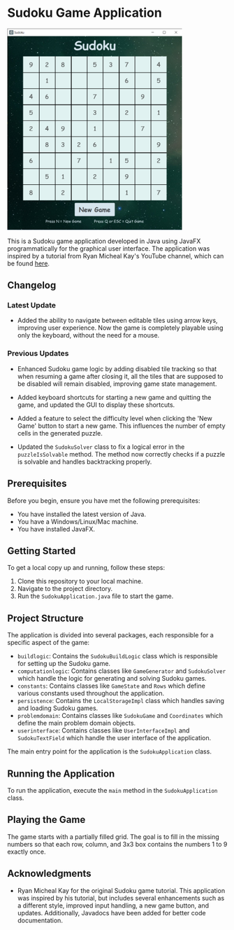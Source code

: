 # Sudoku Game Application

<img src="./AppImages/SudokuApp1.png" alt="SudokuApp" width="400"/>

This is a Sudoku game application developed in Java using JavaFX programmatically for the graphical user interface. The application was inspired by a tutorial from Ryan Micheal Kay's YouTube channel, which can be found [here](https://www.youtube.com/watch?v=JFiEYuyTgL8&t=876s).

## Changelog

### Latest Update

- Added the ability to navigate between editable tiles using arrow keys, improving user experience. Now the game is completely playable using only the keyboard, without the need for a mouse.

### Previous Updates

- Enhanced Sudoku game logic by adding disabled tile tracking so that when resuming a game after closing it, all the tiles that are supposed to be disabled will remain disabled, improving game state management.

- Added keyboard shortcuts for starting a new game and quitting the game, and updated the GUI to display these shortcuts.

- Added a feature to select the difficulty level when clicking the 'New Game' button to start a new game. This influences the number of empty cells in the generated puzzle.

- Updated the `SudokuSolver` class to fix a logical error in the `puzzleIsSolvable` method. The method now correctly checks if a puzzle is solvable and handles backtracking properly.

## Prerequisites

Before you begin, ensure you have met the following prerequisites:

- You have installed the latest version of Java.
- You have a Windows/Linux/Mac machine.
- You have installed JavaFX.

## Getting Started

To get a local copy up and running, follow these steps:

1. Clone this repository to your local machine.
2. Navigate to the project directory.
3. Run the `SudokuApplication.java` file to start the game.

## Project Structure

The application is divided into several packages, each responsible for a specific aspect of the game:

- `buildlogic`: Contains the `SudokuBuildLogic` class which is responsible for setting up the Sudoku game.
- `computationlogic`: Contains classes like `GameGenerator` and `SudokuSolver` which handle the logic for generating and solving Sudoku games.
- `constants`: Contains classes like `GameState` and `Rows` which define various constants used throughout the application.
- `persistence`: Contains the `LocalStorageImpl` class which handles saving and loading Sudoku games.
- `problemdomain`: Contains classes like `SudokuGame` and `Coordinates` which define the main problem domain objects.
- `userinterface`: Contains classes like `UserInterfaceImpl` and `SudokuTextField` which handle the user interface of the application.

The main entry point for the application is the `SudokuApplication` class.

## Running the Application

To run the application, execute the `main` method in the `SudokuApplication` class.

## Playing the Game

The game starts with a partially filled grid. The goal is to fill in the missing numbers so that each row, column, and 3x3 box contains the numbers 1 to 9 exactly once.

## Acknowledgments

- Ryan Micheal Kay for the original Sudoku game tutorial. This application was inspired by his tutorial, but includes several enhancements such as a different style, improved input handling, a new game button, and updates. Additionally, Javadocs have been added for better code documentation.